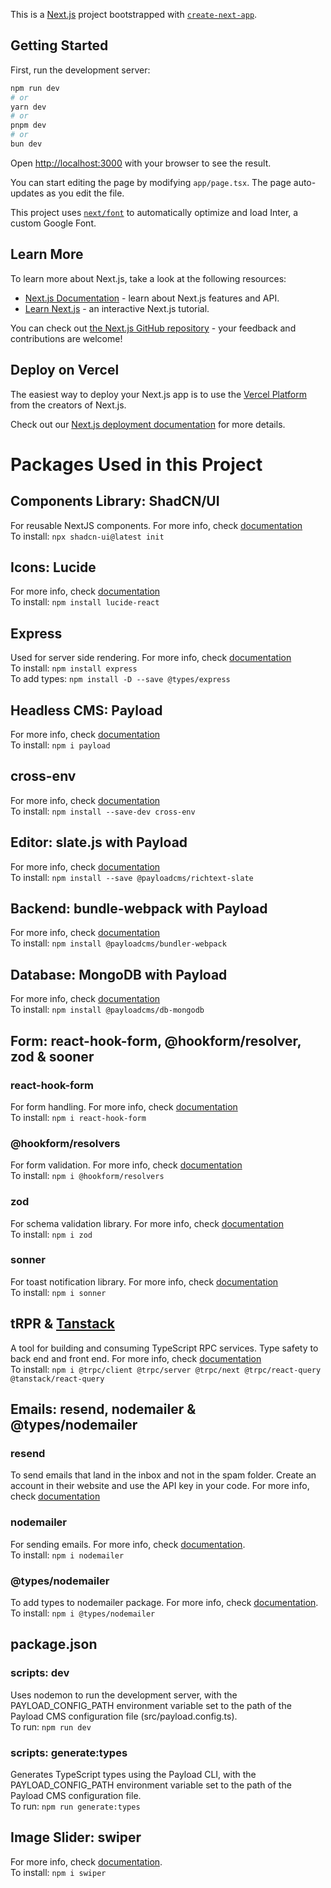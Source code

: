 This is a [Next.js](https://nextjs.org/) project bootstrapped with [`create-next-app`](https://github.com/vercel/next.js/tree/canary/packages/create-next-app).

## Getting Started

First, run the development server:

```bash
npm run dev
# or
yarn dev
# or
pnpm dev
# or
bun dev
```

Open [http://localhost:3000](http://localhost:3000) with your browser to see the result.

You can start editing the page by modifying `app/page.tsx`. The page auto-updates as you edit the file.

This project uses [`next/font`](https://nextjs.org/docs/basic-features/font-optimization) to automatically optimize and load Inter, a custom Google Font.

## Learn More

To learn more about Next.js, take a look at the following resources:

- [Next.js Documentation](https://nextjs.org/docs) - learn about Next.js features and API.
- [Learn Next.js](https://nextjs.org/learn) - an interactive Next.js tutorial.

You can check out [the Next.js GitHub repository](https://github.com/vercel/next.js/) - your feedback and contributions are welcome!

## Deploy on Vercel

The easiest way to deploy your Next.js app is to use the [Vercel Platform](https://vercel.com/new?utm_medium=default-template&filter=next.js&utm_source=create-next-app&utm_campaign=create-next-app-readme) from the creators of Next.js.

Check out our [Next.js deployment documentation](https://nextjs.org/docs/deployment) for more details.

# Packages Used in this Project

## Components Library: ShadCN/UI

For reusable NextJS components. For more info, check [documentation](https://ui.shadcn.com/docs) \
To install: `npx shadcn-ui@latest init`

## Icons: Lucide

For more info, check [documentation](https://lucide.dev/guide/packages/lucide-react) \
To install: `npm install lucide-react`

## Express

Used for server side rendering. For more info, check [documentation](https://www.npmjs.com/package/express) \
To install: `npm install express` \
To add types: `npm install -D --save @types/express`

## Headless CMS: Payload

For more info, check [documentation](https://www.npmjs.com/package/payload) \
To install: `npm i payload`

## cross-env

For more info, check [documentation](https://www.npmjs.com/package/cross-env) \
To install: `npm install --save-dev cross-env`

## Editor: slate.js with Payload

For more info, check [documentation](https://payloadcms.com/docs/rich-text/slate) \
To install: `npm install --save @payloadcms/richtext-slate`

## Backend: bundle-webpack with Payload

For more info, check [documentation](https://payloadcms.com/docs/admin/webpack) \
To install: `npm install @payloadcms/bundler-webpack`

## Database: MongoDB with Payload

For more info, check [documentation](https://www.npmjs.com/package/@payloadcms/db-mongodb) \
To install: `npm install @payloadcms/db-mongodb`

## Form: react-hook-form, @hookform/resolver, zod & sooner

### react-hook-form

For form handling. For more info, check [documentation](https://www.npmjs.com/package/react-hook-form) \
To install: `npm i react-hook-form`

### @hookform/resolvers

For form validation. For more info, check [documentation](https://www.npmjs.com/package/@hookform/resolvers/v/1.3.7) \
To install: `npm i @hookform/resolvers`

### zod

For schema validation library. For more info, check [documentation](https://www.npmjs.com/package/zod) \
To install: `npm i zod`

### sonner

For toast notification library. For more info, check [documentation](https://www.npmjs.com/package/sonner) \
To install: `npm i sonner`

## tRPR & [Tanstack](https://tanstack.com/query/v4/docs/react/installation)

A tool for building and consuming TypeScript RPC services. Type safety to back end and front end. For more info, check [documentation](https://trpc.io/docs/quickstart) \
To install: `npm i @trpc/client @trpc/server @trpc/next @trpc/react-query @tanstack/react-query`

## Emails: resend, nodemailer & @types/nodemailer

### resend

To send emails that land in the inbox and not in the spam folder. Create an account in their website and use the API key in your code. For more info, check [documentation](https://resend.com/docs/send-with-nextjs)

### nodemailer

For sending emails. For more info, check [documentation](https://www.npmjs.com/package/nodemailer). \
To install: `npm i nodemailer`

### @types/nodemailer

To add types to nodemailer package. For more info, check [documentation](https://www.npmjs.com/package/@types/nodemailer). \
To install: `npm i @types/nodemailer`

## package.json

### scripts: dev

Uses nodemon to run the development server, with the PAYLOAD_CONFIG_PATH environment variable set to the path of the Payload CMS configuration file (src/payload.config.ts). \
To run: `npm run dev`

### scripts: generate:types

Generates TypeScript types using the Payload CLI, with the PAYLOAD_CONFIG_PATH environment variable set to the path of the Payload CMS configuration file. \
To run: `npm run generate:types`

## Image Slider: swiper

For more info, check [documentation](https://www.npmjs.com/package/swiper). \
To install: `npm i swiper`
